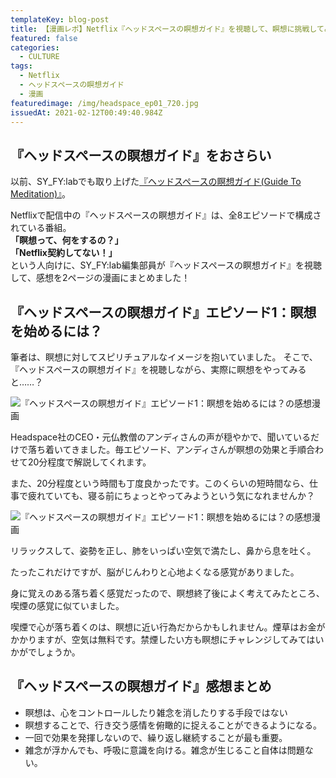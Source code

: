 ```yaml
---
templateKey: blog-post
title: 【漫画レポ】Netflix『ヘッドスペースの瞑想ガイド』を視聴して、瞑想に挑戦してみた
featured: false
categories:
  - CULTURE
tags:
  - Netflix
  - ヘッドスペースの瞑想ガイド
  - 漫画
featuredimage: /img/headspace_ep01_720.jpg
issuedAt: 2021-02-12T00:49:40.984Z
---
```

## 『ヘッドスペースの瞑想ガイド』をおさらい

以前、SY_FY:labでも取り上げた[『ヘッドスペースの瞑想ガイド(Guide To Meditation)』](https://syfylab.tokyo/articles/netflix%E3%80%8E%E3%83%98%E3%83%83%E3%83%89%E3%82%B9%E3%83%9A%E3%83%BC%E3%82%B9%E3%81%AE%E7%9E%91%E6%83%B3%E3%82%AC%E3%82%A4%E3%83%89%E3%80%8F%E3%81%A7%E7%9E%91%E6%83%B3%E3%82%92%E5%A7%8B%E3%82%81%E3%82%88%E3%81%86/)。

Netflixで配信中の『ヘッドスペースの瞑想ガイド』は、全8エピソードで構成されている番組。
<br>
**「瞑想って、何をするの？」**
<br>
**「Netflix契約してない！」**
<br>
という人向けに、SY_FY:lab編集部員が『ヘッドスペースの瞑想ガイド』を視聴して、感想を2ページの漫画にまとめました！<br>

## 『ヘッドスペースの瞑想ガイド』エピソード1：瞑想を始めるには？

筆者は、瞑想に対してスピリチュアルなイメージを抱いていました。
そこで、『ヘッドスペースの瞑想ガイド』を視聴しながら、実際に瞑想をやってみると……？

![『ヘッドスペースの瞑想ガイド』エピソード1：瞑想を始めるには？の感想漫画](/img/netflix_headspace_01_720.jpg "『ヘッドスペースの瞑想ガイド』エピソード1：瞑想を始めるには？の感想漫画")

Headspace社のCEO・元仏教僧のアンディさんの声が穏やかで、聞いているだけで落ち着いてきました。毎エピソード、アンディさんが瞑想の効果と手順合わせて20分程度で解説してくれます。

また、20分程度という時間も丁度良かったです。このくらいの短時間なら、仕事で疲れていても、寝る前にちょっとやってみようという気になれませんか？

![『ヘッドスペースの瞑想ガイド』エピソード1：瞑想を始めるには？の感想漫画](/img/netflix_headspace_02.jpg "『ヘッドスペースの瞑想ガイド』エピソード1：瞑想を始めるには？の感想漫画")

リラックスして、姿勢を正し、肺をいっぱい空気で満たし、鼻から息を吐く。

たったこれだけですが、脳がじんわりと心地よくなる感覚がありました。

身に覚えのある落ち着く感覚だったので、瞑想終了後によく考えてみたところ、喫煙の感覚に似ていました。

喫煙で心が落ち着くのは、瞑想に近い行為だからかもしれません。煙草はお金がかかりますが、空気は無料です。禁煙したい方も瞑想にチャレンジしてみてはいかがでしょうか。

## 『ヘッドスペースの瞑想ガイド』感想まとめ

* 瞑想は、心をコントロールしたり雑念を消したりする手段ではない
* 瞑想することで、行き交う感情を俯瞰的に捉えることができるようになる。
* 一回で効果を発揮しないので、繰り返し継続することが最も重要。
* 雑念が浮かんでも、呼吸に意識を向ける。雑念が生じること自体は問題ない。